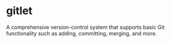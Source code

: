 # gitlet
A comprehensive version-control system that supports basic Git functionality such as adding, committing, merging, and more.
